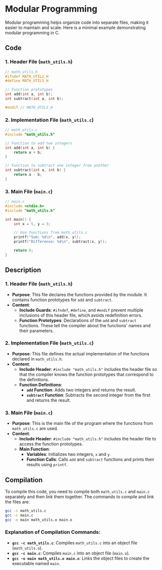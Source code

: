 # Modular Programming
Modular programming helps organize code into separate files, making it easier to maintain and scale. Here is a minimal example demonstrating modular programming in C.

## Code
### 1. **Header File (`math_utils.h`)**
```c
// math_utils.h
#ifndef MATH_UTILS_H
#define MATH_UTILS_H

// Function prototypes
int add(int a, int b);
int subtract(int a, int b);

#endif // MATH_UTILS_H
```

### 2. **Implementation File (`math_utils.c`)**
```c
// math_utils.c
#include "math_utils.h"

// Function to add two integers
int add(int a, int b) {
    return a + b;
}

// Function to subtract one integer from another
int subtract(int a, int b) {
    return a - b;
}
```

### 3. **Main File (`main.c`)**
```c
// main.c
#include <stdio.h>
#include "math_utils.h"

int main() {
    int x = 5, y = 3;

    // Use functions from math_utils.c
    printf("Sum: %d\n", add(x, y));
    printf("Difference: %d\n", subtract(x, y));

    return 0;
}
```

## Description
### 1. **Header File (`math_utils.h`)**
- **Purpose**: This file declares the functions provided by the module. It contains function prototypes for `add` and `subtract`.
- **Content**:
  - **Include Guards**: `#ifndef`, `#define`, and `#endif` prevent multiple inclusions of this header file, which avoids redefinition errors.
  - **Function Prototypes**: Declarations of the `add` and `subtract` functions. These tell the compiler about the functions' names and their parameters.

### 2. **Implementation File (`math_utils.c`)**
- **Purpose**: This file defines the actual implementation of the functions declared in `math_utils.h`.
- **Content**:
  - **Include Header**: `#include "math_utils.h"` includes the header file so that the compiler knows the function prototypes that correspond to the definitions.
  - **Function Definitions**: 
    - **`add` Function**: Adds two integers and returns the result.
    - **`subtract` Function**: Subtracts the second integer from the first and returns the result.

### 3. **Main File (`main.c`)**
- **Purpose**: This is the main file of the program where the functions from `math_utils.c` are used.
- **Content**:
  - **Include Header**: `#include "math_utils.h"` includes the header file to access the function prototypes.
  - **Main Function**:
    - **Variables**: Initializes two integers, `x` and `y`.
    - **Function Calls**: Calls `add` and `subtract` functions and prints their results using `printf`.

## Compilation
To compile this code, you need to compile both `math_utils.c` and `main.c` separately and then link them together. The commands to compile and link the files are:

```sh
gcc -c math_utils.c
gcc -c main.c
gcc -o main math_utils.o main.o
```

### Explanation of Compilation Commands:
- **`gcc -c math_utils.c`**: Compiles `math_utils.c` into an object file (`math_utils.o`).
- **`gcc -c main.c`**: Compiles `main.c` into an object file (`main.o`).
- **`gcc -o main math_utils.o main.o`**: Links the object files to create the executable named `main`.
